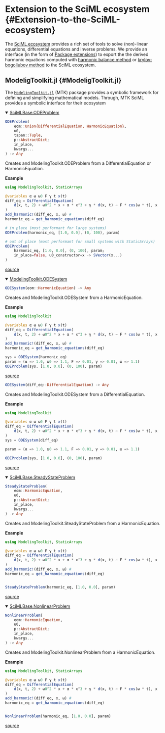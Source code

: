 
# Extension to the SciML ecosystem {#Extension-to-the-SciML-ecosystem}

The [SciML ecosystem](https://sciml.ai/) provides a rich set of tools to solve (non)-linear equations, differential equations and inverse problems. We provide an interface (in the form of [Package extensions](https://pkgdocs.julialang.org/v1/creating-packages/#Conditional-loading-of-code-in-packages-(Extensions))) to export the the derived harmonic equations computed with [harmonic balance method](/manual/extracting_harmonics#Harmonic_Balance) or [krylov-bogoliubov method](/manual/extracting_harmonics#Krylov-Bogoliubov) to the SciML ecosystem.

## ModeligToolkit.jl {#ModeligToolkit.jl}

The [`ModelingToolkit.jl`](https://github.com/SciML/ModelingToolkit.jl) (MTK) package provides a symbolic framework for defining and simplifying mathematical models. Through, MTK SciML provides a symbolic interface for their ecosystem
<details class='jldocstring custom-block' open>
<summary><a id='SciMLBase.ODEProblem-Tuple{Union{DifferentialEquation, HarmonicEquation}, Any, Tuple, AbstractDict}-manual-SciMLExt' href='#SciMLBase.ODEProblem-Tuple{Union{DifferentialEquation, HarmonicEquation}, Any, Tuple, AbstractDict}-manual-SciMLExt'><span class="jlbinding">SciMLBase.ODEProblem</span></a> <Badge type="info" class="jlObjectType jlMethod" text="Method" /></summary>



```julia
ODEProblem(
    eom::Union{DifferentialEquation, HarmonicEquation},
    u0,
    tspan::Tuple,
    p::AbstractDict;
    in_place,
    kwargs...
) -> Any

```


Creates and ModelingToolkit.ODEProblem from a DifferentialEquation or HarmonicEquation.

**Example**

```julia
using ModelingToolkit, StaticArrays

@variables α ω ω0 F γ t x(t)
diff_eq = DifferentialEquation(
    d(x, t, 2) + ω0^2 * x + α * x^3 + γ * d(x, t) ~ F * cos(ω * t), x
)
add_harmonic!(diff_eq, x, ω) #
harmonic_eq = get_harmonic_equations(diff_eq)

# in place (most performant for large systems)
ODEProblem(harmonic_eq, [1.0, 0.0], (0, 100), param)

# out of place (most performant for small systems with StaticArrays)
ODEProblem(
    harmonic_eq, [1.0, 0.0], (0, 100), param;
    in_place=false, u0_constructor=x -> SVector(x...)
)
```



<Badge type="info" class="source-link" text="source"><a href="https://github.com/QuantumEngineeredSystems/HarmonicBalance.jl/blob/122e3aa07a4c40bc54e04bfe9cb7f7da72275608/ext/ModelingToolkitExt.jl#L128" target="_blank" rel="noreferrer">source</a></Badge>

</details>

<details class='jldocstring custom-block' open>
<summary><a id='ModelingToolkit.ODESystem-manual-SciMLExt' href='#ModelingToolkit.ODESystem-manual-SciMLExt'><span class="jlbinding">ModelingToolkit.ODESystem</span></a> <Badge type="info" class="jlObjectType jlType" text="Type" /></summary>



```julia
ODESystem(eom::HarmonicEquation) -> Any

```


Creates and ModelingToolkit.ODESystem from a HarmonicEquation.

**Example**

```julia
using ModelingToolkit

@variables α ω ω0 F γ t x(t)
diff_eq = DifferentialEquation(
    d(x, t, 2) + ω0^2 * x + α * x^3 + γ * d(x, t) ~ F * cos(ω * t), x
)
add_harmonic!(diff_eq, x, ω) #
harmonic_eq = get_harmonic_equations(diff_eq)

sys = ODESystem(harmonic_eq)
param = (α => 1.0, ω0 => 1.1, F => 0.01, γ => 0.01, ω => 1.1)
ODEProblem(sys, [1.0, 0.0], (0, 100), param)
```



<Badge type="info" class="source-link" text="source"><a href="https://github.com/QuantumEngineeredSystems/HarmonicBalance.jl/blob/122e3aa07a4c40bc54e04bfe9cb7f7da72275608/ext/ModelingToolkitExt.jl#L36" target="_blank" rel="noreferrer">source</a></Badge>



```julia
ODESystem(diff_eq::DifferentialEquation) -> Any

```


Creates and ModelingToolkit.ODESystem from a DifferentialEquation.

**Example**

```julia
using ModelingToolkit

@variables α ω ω0 F γ t x(t)
diff_eq = DifferentialEquation(
    d(x, t, 2) + ω0^2 * x + α * x^3 + γ * d(x, t) ~ F * cos(ω * t), x
)
sys = ODESystem(diff_eq)

param = (α => 1.0, ω0 => 1.1, F => 0.01, γ => 0.01, ω => 1.1)

ODEProblem(sys, [1.0, 0.0], (0, 100), param)
```



<Badge type="info" class="source-link" text="source"><a href="https://github.com/QuantumEngineeredSystems/HarmonicBalance.jl/blob/122e3aa07a4c40bc54e04bfe9cb7f7da72275608/ext/ModelingToolkitExt.jl#L82" target="_blank" rel="noreferrer">source</a></Badge>

</details>

<details class='jldocstring custom-block' open>
<summary><a id='SciMLBase.SteadyStateProblem-manual-SciMLExt' href='#SciMLBase.SteadyStateProblem-manual-SciMLExt'><span class="jlbinding">SciMLBase.SteadyStateProblem</span></a> <Badge type="info" class="jlObjectType jlType" text="Type" /></summary>



```julia
SteadyStateProblem(
    eom::HarmonicEquation,
    u0,
    p::AbstractDict;
    in_place,
    kwargs...
) -> Any

```


Creates and ModelingToolkit.SteadyStateProblem from a HarmonicEquation.

**Example**

```julia
using ModelingToolkit, StaticArrays

@variables α ω ω0 F γ t x(t)
diff_eq = DifferentialEquation(
    d(x, t, 2) + ω0^2 * x + α * x^3 + γ * d(x, t) ~ F * cos(ω * t), x
)
add_harmonic!(diff_eq, x, ω) #
harmonic_eq = get_harmonic_equations(diff_eq)


SteadyStateProblem(harmonic_eq, [1.0, 0.0], param)
```



<Badge type="info" class="source-link" text="source"><a href="https://github.com/QuantumEngineeredSystems/HarmonicBalance.jl/blob/122e3aa07a4c40bc54e04bfe9cb7f7da72275608/ext/ModelingToolkitExt.jl#L200" target="_blank" rel="noreferrer">source</a></Badge>

</details>

<details class='jldocstring custom-block' open>
<summary><a id='SciMLBase.NonlinearProblem-manual-SciMLExt' href='#SciMLBase.NonlinearProblem-manual-SciMLExt'><span class="jlbinding">SciMLBase.NonlinearProblem</span></a> <Badge type="info" class="jlObjectType jlType" text="Type" /></summary>



```julia
NonlinearProblem(
    eom::HarmonicEquation,
    u0,
    p::AbstractDict;
    in_place,
    kwargs...
) -> Any

```


Creates and ModelingToolkit.NonlinearProblem from a HarmonicEquation.

**Example**

```julia
using ModelingToolkit, StaticArrays

@variables α ω ω0 F γ t x(t)
diff_eq = DifferentialEquation(
    d(x, t, 2) + ω0^2 * x + α * x^3 + γ * d(x, t) ~ F * cos(ω * t), x
)
add_harmonic!(diff_eq, x, ω) #
harmonic_eq = get_harmonic_equations(diff_eq)


NonlinearProblem(harmonic_eq, [1.0, 0.0], param)
```



<Badge type="info" class="source-link" text="source"><a href="https://github.com/QuantumEngineeredSystems/HarmonicBalance.jl/blob/122e3aa07a4c40bc54e04bfe9cb7f7da72275608/ext/ModelingToolkitExt.jl#L173" target="_blank" rel="noreferrer">source</a></Badge>

</details>

